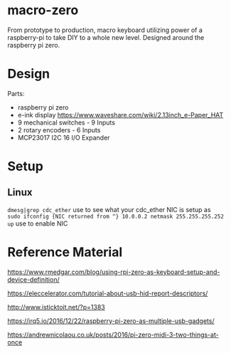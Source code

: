# macro-zero
From prototype to production, macro keyboard utilizing power of a raspberry-pi to take DIY to a whole new level. Designed around the raspberry pi zero.

# Design
Parts:
- raspberry pi zero
- e-ink display https://www.waveshare.com/wiki/2.13inch_e-Paper_HAT
- 9 mechanical switches - 9 Inputs
- 2 rotary encoders - 6 Inputs
- MCP23017 I2C 16 I/O Expander 

# Setup
## Linux
`dmesg|grep cdc_ether` use to see what your cdc_ether NIC is setup as\
`sudo ifconfig {NIC returned from ^} 10.0.0.2 netmask 255.255.255.252 up` use to enable NIC

# Reference Material
https://www.rmedgar.com/blog/using-rpi-zero-as-keyboard-setup-and-device-definition/

https://eleccelerator.com/tutorial-about-usb-hid-report-descriptors/

http://www.isticktoit.net/?p=1383

https://irq5.io/2016/12/22/raspberry-pi-zero-as-multiple-usb-gadgets/

https://andrewnicolaou.co.uk/posts/2016/pi-zero-midi-3-two-things-at-once
